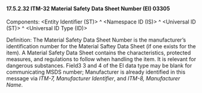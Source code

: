 #### 17.5.2.32 ITM-32 Material Safety Data Sheet Number (EI) 03305

Components: &lt;Entity Identifier (ST)> ^ &lt;Namespace ID (IS)> ^ &lt;Universal ID (ST)> ^ &lt;Universal ID Type (ID)>

Definition: The Material Safety Data Sheet Number is the manufacturer’s identification number for the Material Saftey Data Sheet (if one exists for the item). A Material Safety Data Sheet contains the characteristics, protected measures, and regulations to follow when handling the item. It is relevant for dangerous substances. Field3 3 and 4 of the EI data type may be blank for communicating MSDS number; Manufacturer is already identified in this message via _ITM-7, Manufacturer Identifier_, and _ITM-8, Manufacturer Name_.
